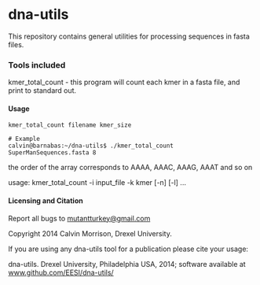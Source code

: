 # dna-utils 


This repository contains general utilities for processing sequences in fasta files.


### Tools included ###


kmer_total_count - this program will count each kmer in a fasta file, and print to standard out.

#### Usage

    kmer_total_count filename kmer_size
    
    # Example
    calvin@barnabas:~/dna-utils$ ./kmer_total_count SuperManSequences.fasta 8 
 
the order of the array corresponds to AAAA, AAAC, AAAG, AAAT and so on

usage: kmer_total_count -i input_file -k kmer [-n] [-l] ...

#### Licensing and Citation
Report all bugs to mutantturkey@gmail.com

Copyright 2014 Calvin Morrison, Drexel University.

If you are using any dna-utils tool for a publication
please cite your usage:

dna-utils. Drexel University, Philadelphia USA, 2014;
software available at www.github.com/EESI/dna-utils/

